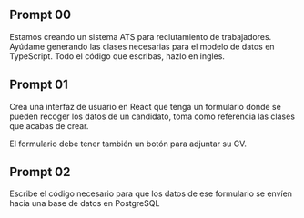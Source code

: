 ## Prompt 00

Estamos creando un sistema ATS para reclutamiento de trabajadores. Ayúdame generando las clases necesarias para el modelo de datos en TypeScript. Todo el código que escribas, hazlo en ingles.

## Prompt 01

Crea una interfaz de usuario en React que tenga un formulario donde se pueden recoger los datos de un candidato, toma como referencia las clases que acabas de crear.

El formulario debe tener también un botón para adjuntar su CV.

## Prompt 02

Escribe el código necesario para que los datos de ese formulario se envíen hacia una base de datos en PostgreSQL